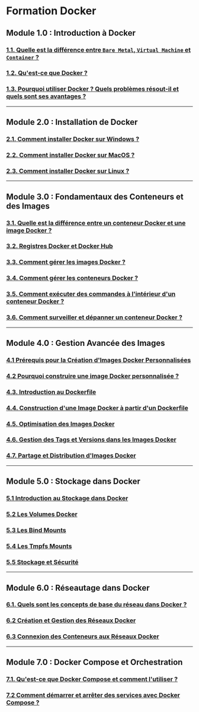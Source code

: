 # Formation Docker

## Module 1.0 : Introduction à Docker
### [1.1. Quelle est la différence entre `Bare Metal`, `Virtual Machine` et `Container` ?](./module-1-introduction-docker/1.1-bare-metal-virtual-machine-container.md)
### [1.2. Qu'est-ce que Docker ?](./module-1-introduction-docker/1.2-intro-docker.md)
### [1.3. Pourquoi utiliser Docker ? Quels problèmes résout-il et quels sont ses avantages ?](./module-1-introduction-docker/1.3-pourquoi-docker.md)

---

## Module 2.0 : Installation de Docker
### [2.1. Comment installer Docker sur Windows ?](./module-2-installation-docker/2.1-comment-installer-docker-windows10.md)
### [2.2. Comment installer Docker sur MacOS ?](./module-2-installation-docker/2.2-comment-installer-docker-mac.md)
### [2.3. Comment installer Docker sur Linux ?](./module-2-installation-docker/2.3-comment-installer-docker-linux.md)

---

## Module 3.0 : Fondamentaux des Conteneurs et des Images
### [3.1. Quelle est la différence entre un conteneur Docker et une image Docker ?](./module-3-conteneurs-et-images-docker/3.1-conteneur-vs-image-docker.md)
### [3.2. Registres Docker et Docker Hub](./module-3-conteneurs-et-images-docker/3.2-docker-hub.md)
### [3.3. Comment gérer les images Docker ?](./module-3-conteneurs-et-images-docker/3.3-comment-gerer-les-images-docker.md)
### [3.4. Comment gérer les conteneurs Docker ?](./module-3-conteneurs-et-images-docker/3.4-comment-gerer-les-conteneurs-docker.md)
### [3.5. Comment exécuter des commandes à l'intérieur d'un conteneur Docker ?](./module-3-conteneurs-et-images-docker/3.5-executer-commandes-dans-conteneur-docker.md)
### [3.6. Comment surveiller et dépanner un conteneur Docker ?](./module-3-conteneurs-et-images-docker/3.6-monitorer-depanner-conteneurs-docker.md)

---

## Module 4.0 : Gestion Avancée des Images
### [4.1 Prérequis pour la Création d'Images Docker Personnalisées](./module-4-gestion-avancée-des-images/4.1-prerequis-creation-images-docker.md)
### [4.2 Pourquoi construire une image Docker personnalisée ?](./module-4-gestion-avancée-des-images/4.2-pourquoi-construire-une-image-docker-personnalisee.md)
### [4.3. Introduction au Dockerfile](./module-4-gestion-avancée-des-images/4.3-introduction-dockerfile.md)
### [4.4. Construction d'une Image Docker à partir d'un Dockerfile](./module-4-gestion-avancée-des-images/4.4-construction-image-personnalisee-docker.md)
### [4.5. Optimisation des Images Docker](./module-4-gestion-avancée-des-images/4.5-optimisation-images-docker.md)
### [4.6. Gestion des Tags et Versions dans les Images Docker](./module-4-gestion-avancée-des-images/4.6-gestion-tags-versions-images-docker.md)
### [4.7. Partage et Distribution d'Images Docker](./module-4-gestion-avancée-des-images/4.7-partage-distributions-images-docker.md)

---

## Module 5.0 : Stockage dans Docker
### [5.1 Introduction au Stockage dans Docker](./introduction-stockage-docker.md)
### [5.2 Les Volumes Docker](./volumes-docker.md)
### [5.3 Les Bind Mounts](./bind-mounts-docker.md)
### [5.4 Les Tmpfs Mounts](./tmpfs-mounts-docker.md)
### [5.5 Stockage et Sécurité](./stockage-securite-docker.md)

---

## Module 6.0 : Réseautage dans Docker
### [6.1. Quels sont les concepts de base du réseau dans Docker ?](./introduction-reseaux-docker.md)
### [6.2 Création et Gestion des Réseaux Docker](./creation-gestion-reseaux-docker.md)
### [6.3 Connexion des Conteneurs aux Réseaux Docker](./connexion-conteneurs-reseaux-docker.md)

---

## Module 7.0 : Docker Compose et Orchestration
### [7.1. Qu'est-ce que Docker Compose et comment l'utiliser ?](./introduction-docker-compose.md)
### [7.2 Comment démarrer et arrêter des services avec Docker Compose ?](./commandes-docker-compose.md)
